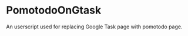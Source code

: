 PomotodoOnGtask
===============

An userscript used for replacing Google Task page with pomotodo page.